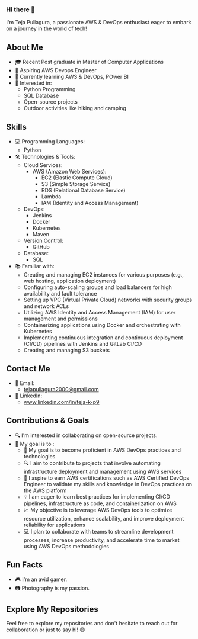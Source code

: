 ### Hi there 👋

I'm Teja Pullagura, a passionate AWS & DevOps enthusiast eager to embark on a journey in the world of tech!

## About Me

- 🎓 Recent Post graduate in Master of Computer Applications
- 💼 Aspiring AWS Devops Engineer
- 🌱 Currently learning AWS & DevOps, POwer BI
- 👀 Interested in:
  - Python Programming
  - SQL Database
  - Open-source projects
  - Outdoor activities like hiking and camping
## Skills

- 💻 Programming Languages:
    - Python
- 🛠️ Technologies & Tools:
   - Cloud Services:
      - AWS (Amazon Web Services):
         - EC2 (Elastic Compute Cloud)
         - S3 (Simple Storage Service)
         - RDS (Relational Database Service)
         - Lambda
         - IAM (Identity and Access Management)
    - DevOps:
         - Jenkins
         - Docker
         - Kubernetes
         - Maven
     - Version Control:
         - GitHub
     - Database:
         - SQL
- 📚 Familiar with:
     - Creating and managing EC2 instances for various purposes (e.g., web hosting, application deployment)
     - Configuring auto-scaling groups and load balancers for high availability and fault tolerance
     - Setting up VPC (Virtual Private Cloud) networks with security groups and network ACLs
     - Utilizing AWS Identity and Access Management (IAM) for user management and permissions
     - Containerizing applications using Docker and orchestrating with Kubernetes
     - Implementing continuous integration and continuous deployment (CI/CD) pipelines with Jenkins and GitLab CI/CD
     - Creating and managing S3 buckets
## Contact Me

- 📧 Email:
     - tejapullagura2000@gmail.com
- 💼 LinkedIn:
     - www.linkedin.com/in/teja-k-p9
## Contributions & Goals

- 🔍 I'm interested in collaborating on open-source projects.
- 🚀 My goal is to :
     - 🚀 My goal is to become proficient in AWS DevOps practices and technologies
     - 🔍 I aim to contribute to projects that involve automating infrastructure deployment and management using AWS services
     - 🌟 I aspire to earn AWS certifications such as AWS Certified DevOps Engineer to validate my skills and knowledge in DevOps practices on the AWS platform
     - 💡 I am eager to learn best practices for implementing CI/CD pipelines, infrastructure as code, and containerization on AWS
     - 📈 My objective is to leverage AWS DevOps tools to optimize resource utilization, enhance scalability, and improve deployment reliability for applications
     - 💻 I plan to collaborate with teams to streamline development processes, increase productivity, and accelerate time to market using AWS DevOps methodologies
      
## Fun Facts

- 🎮 I'm an avid gamer.
- 📷 Photography is my passion.

## Explore My Repositories

Feel free to explore my repositories and don't hesitate to reach out for collaboration or just to say hi! 😊







